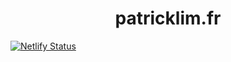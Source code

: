 <h1 align="center">patricklim.fr</h1>

[![Netlify Status](https://api.netlify.com/api/v1/badges/b61e2335-b7b7-4dc5-95a3-1367b7afe50d/deploy-status)](https://app.netlify.com/sites/patricklim/deploys)
